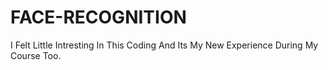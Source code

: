 # FACE-RECOGNITION
I Felt Little Intresting In This Coding And Its My New Experience  During My Course Too.
